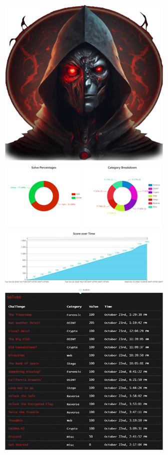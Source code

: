 ![image](https://github.com/thredeisacoder/CTF-Write-ups/blob/main/Questcon_CTF/Picsart_24-10-01_16-40-39-530_1_1.png)
<p float="left">
  <img src="./imgs/Solve Percentages.png" alt="Hình 1" width="49%" />
  <img src="./imgs/Category Breakdown.png" alt="Hình 2" width="49%" />
</p>
<img src="./imgs/Score over Time.png">
<img src="./imgs/solve1.png">
